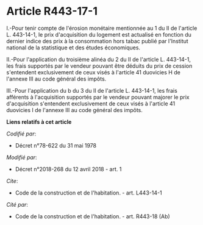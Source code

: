 # Article R443-17-1

I.-Pour tenir compte de l'érosion monétaire mentionnée au 1 du II de l'article L. 443-14-1, le prix d'acquisition du logement
est actualisé en fonction du dernier indice des prix à la consommation hors tabac publié par l'Institut national de la
statistique et des études économiques. 

II.-Pour l'application du troisième alinéa du 2 du II de l'article L. 443-14-1, les frais supportés par le vendeur pouvant
être déduits du prix de cession s'entendent exclusivement de ceux visés à l'article 41 duovicies H de l'annexe III au code
général des impôts. 

III.-Pour l'application du b du 3 du II de l'article L. 443-14-1, les frais afférents à l'acquisition supportés par le
vendeur pouvant majorer le prix d'acquisition s'entendent exclusivement de ceux visés à l'article 41 duovicies I de l'annexe
III au code général des impôts.

**Liens relatifs à cet article**

_Codifié par_:

  - Décret n°78-622 du 31 mai 1978

_Modifié par_:

  - Décret n°2018-268 du 12 avril 2018 - art. 1

_Cite_:

  - Code de la construction et de l'habitation. - art. L443-14-1

_Cité par_:

  - Code de la construction et de l'habitation. - art. R443-18 (Ab)
